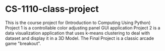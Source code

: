 # CS-1110-class-project
This is the course project for (Introduction to Computing Using Python) 
Project 1 is a controllable color adjusting panel GUI application
Project 2 is a data visualization application that uses k-means clustering to deal with dataset and display it in a 3D Model.
The Final Project is a classic arcade game "breakout".
